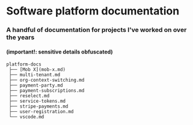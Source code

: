 # Software platform documentation
### A handful of documentation for projects I've worked on over the years
#### (important!: sensitive details obfuscated) 
```
platform-docs
 ├── [Mob X](mob-x.md)
 ├── multi-tenant.md
 ├── org-context-switching.md
 ├── payment-party.md
 ├── payment-subscriptions.md
 ├── reselect.md
 ├── service-tokens.md
 ├── stripe-payments.md
 ├── user-registration.md
 └── vscode.md
 ```